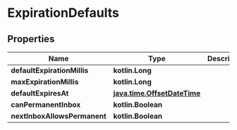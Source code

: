
# ExpirationDefaults

## Properties
Name | Type | Description | Notes
------------ | ------------- | ------------- | -------------
**defaultExpirationMillis** | **kotlin.Long** |  |  [optional]
**maxExpirationMillis** | **kotlin.Long** |  |  [optional]
**defaultExpiresAt** | [**java.time.OffsetDateTime**](java.time.OffsetDateTime) |  |  [optional]
**canPermanentInbox** | **kotlin.Boolean** |  |  [optional]
**nextInboxAllowsPermanent** | **kotlin.Boolean** |  |  [optional]



